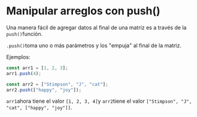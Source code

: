 # Manipular arreglos con push()

Una manera fácil de agregar datos al final de una matriz es a través de la `push()`función.

`.push()`toma uno o más parámetros y los "empuja" al final de la matriz.

Ejemplos:

```js
const arr1 = [1, 2, 3];
arr1.push(4);

const arr2 = ["Stimpson", "J", "cat"];
arr2.push(["happy", "joy"]);

```

`arr1`ahora tiene el valor `[1, 2, 3, 4]`y `arr2`tiene el valor `["Stimpson", "J", "cat", ["happy", "joy"]]`.
